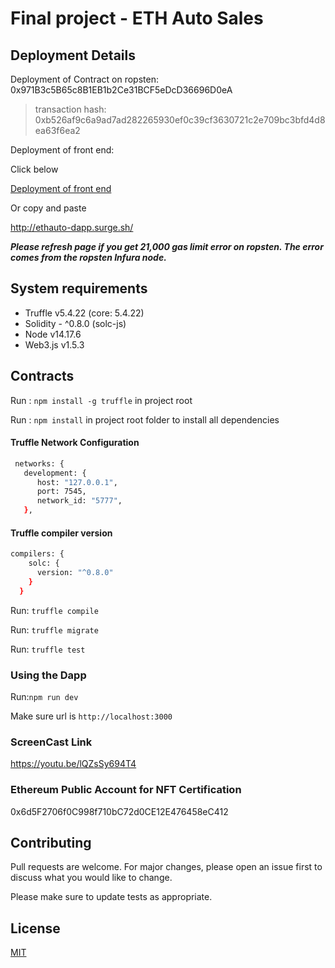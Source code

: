 
# Final project - ETH Auto Sales

## Deployment Details

Deployment of Contract on ropsten:
0x971B3c5B65c8B1EB1b2Ce31BCF5eDcD36696D0eA

   > transaction hash:    0xb526af9c6a9ad7ad282265930ef0c39cf3630721c2e709bc3bfd4d8ea63f6ea2

Deployment of front end:

Click below 

[Deployment of front end](http://ethauto-dapp.surge.sh "Named link title")

Or copy and paste 

http://ethauto-dapp.surge.sh/

***Please refresh page if you get 21,000 gas limit error on ropsten. The error comes from the ropsten Infura node.***

## System requirements


- Truffle v5.4.22 (core: 5.4.22)
- Solidity - ^0.8.0 (solc-js)
- Node v14.17.6
- Web3.js v1.5.3

## Contracts

Run : `npm install -g truffle` in project root

Run :  `npm install` in project root folder to install all dependencies

#### Truffle Network Configuration

```bash
 networks: {
   development: {
      host: "127.0.0.1",
      port: 7545,
      network_id: "5777",
   },
```
#### Truffle compiler version

```bash
compilers: {
    solc: {
      version: "^0.8.0"
    }
  }
````

Run:  `truffle compile`

Run: `truffle migrate`

Run: `truffle test`


### Using the Dapp

Run:`npm run dev`

Make sure url is `http://localhost:3000`

### ScreenCast Link

https://youtu.be/lQZsSy694T4

### Ethereum Public Account for NFT Certification
0x6d5F2706f0C998f710bC72d0CE12E476458eC412



## Contributing
Pull requests are welcome. For major changes, please open an issue first to discuss what you would like to change.

Please make sure to update tests as appropriate.

## License
[MIT](https://choosealicense.com/licenses/mit/)
